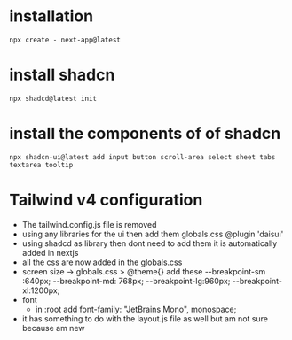 
# installation
    npx create - next-app@latest
# install shadcn
    npx shadcd@latest init
# install the components of of shadcn
    npx shadcn-ui@latest add input button scroll-area select sheet tabs textarea tooltip

# Tailwind v4 configuration
 - The tailwind.config.js file is removed
 - using any libraries for the ui then add them globals.css
     @plugin 'daisui'
- using shadcd as library then dont need to add them it is automatically added in nextjs
- all the css are now added in the globals.css
- screen size 
    -> globals.css > @theme{} add these
  --breakpoint-sm :640px;
  --breakpoint-md: 768px;
  --breakpoint-lg:960px;
  --breakpoint-xl:1200px;
- font 
    - in :root add
       font-family: "JetBrains Mono", monospace;
- it has something to do with the layout.js file  as well but am not sure because am new


